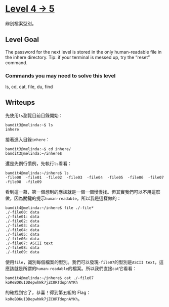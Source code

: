 # [Level 4 -> 5](http://overthewire.org/wargames/bandit/bandit4.html)

辨別檔案型別。

## Level Goal

The password for the next level is stored in the only human-readable file in the inhere directory. Tip: if your terminal is messed up, try the “reset” command.




### Commands you may need to solve this level

ls, cd, cat, file, du, find


## Writeups

先使用```ls```瀏覽目前目錄開始：

```shell
bandit3@melinda:~$ ls
inhere
```
接著進入目錄```inhere```：

```shell
bandit3@melinda:~$ cd inhere/
bandit3@melinda:~/inhere$
```
還是先例行慣例，先執行```ls```看看：

```shell
bandit4@melinda:~/inhere$ ls
-file00  -file01  -file02  -file03  -file04  -file05  -file06  -file07  -file08  -file09
```

看到這一幕，第一個想到的應該就是一個一個慢慢找。但其實我們可以不用這麼做，因為關鍵的提示```human-readable```。所以我是這樣做的：

```shell
bandit4@melinda:~/inhere$ file ./-file*
./-file00: data
./-file01: data
./-file02: data
./-file03: data
./-file04: data
./-file05: data
./-file06: data
./-file07: ASCII text
./-file08: data
./-file09: data
```
使用```file```，識別每個檔案的型別。我們可以發現```-file07```的型別是```ASCII text```，這應該就是所謂的```human-readable```的檔案。所以我們直接```cat```它看看：

```shell
bandit4@melinda:~/inhere$ cat ./-file07
koReBOKuIDDepwhWk7jZC0RTdopnAYKh
```
的確找到它了，恭喜！得到第五組的 Flag：```koReBOKuIDDepwhWk7jZC0RTdopnAYKh```。
